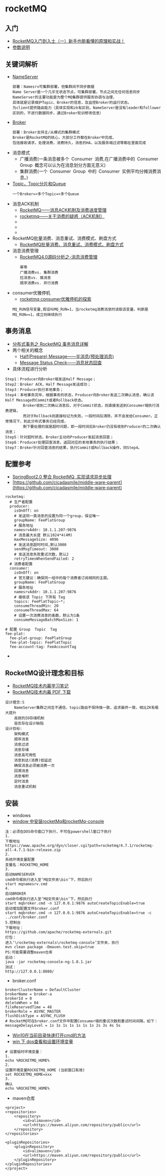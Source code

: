# rocketMQ

## 入门
- [RocketMQ入门到入土（一）新手也能看懂的原理和实战！](https://www.debug8.com/java/t_54999.html)
- [参数说明](https://blog.csdn.net/qq_32711825/article/details/78579864)

## 关键词解析
- [NameServer](https://www.jianshu.com/p/3d8d594d9161)
    ```
    部署：Namesrv可集群部署，但集群间不同步数据
    Name Server是一个几乎无状态节点，可集群部署，节点之间无任何信息同步
    NameServer的主要功能是为整个MQ集群提供服务协调与治理，
    具体就是记录维护Topic、Broker的信息，及监控Broker的运行状态。
    为client提供路由能力（具体实现和zk有区别，NameServer是没有leader和follower区别的，不进行数据同步，通过Broker轮训修改信息）
    ```
- [Broker](https://blog.csdn.net/Yooneep/article/details/88844359)
    ```
    部署：Broker支持主/从模式的集群模式
    Broker是RocketMQ的核心，大部分工作都在Broker中完成，
    包括接收请求，处理消费，消费持久，消息的HA，以及服务端过滤等都在里面完成
    ```
- 消息模式
    - 广播消费(一条消息被多个 Consumer 消费,在广播消费中的 Consumer Group 概念可以认为在消息划分方面无意义)
    - 集群消费(一个 Consumer Group 中的 Consumer 实例平均分摊消费消息。)
- [Topic，Topic分片和Queue](https://blog.csdn.net/qq_34930488/article/details/101282436)
    ```
    一个Broker=>多个Topic=>多个Queue
    ```
- 消息ACK机制
    - [RocketMQ——消息ACK机制及消费进度管理](https://blog.csdn.net/linuxheik/article/details/79579329)
    - [rocketmq——关于消费的疑惑（ACK机制）](https://blog.csdn.net/qq_35362055/article/details/81560388)
    - []()
    - []()
    - []()
- RocketMQ批量消费、消息重试、消费模式、刷盘方式
    - [RocketMQ批量消费、消息重试、消费模式、刷盘方式](https://blog.csdn.net/u010634288/article/details/56049305)
- 消息消费管理
    - [RocketMQ4.0源码分析之-消息消费管理](https://blog.csdn.net/binzhaomobile/article/details/75004190)
        ```
        幂等
        广播消费vs. 集群消费
        拉消息vs. 推消息
        顺序消费vs. 并行消费
        ```
- consumer优雅停机
    - [rocketmq consumer优雅停机的探索](https://www.jianshu.com/p/676890f09a05)
    ```
    MQ_RUN信号变量,假设叫MQ_RUN=1，当rocketmq消费消息时读取该变量，判断是MQ_RUN==1，成立则继续执行
    ```
## 事务消息
- [分布式事务之 RocketMQ 事务消息详解](https://zhuanlan.zhihu.com/p/108751293) 
- 两个相关的概念
    - [Half(Prepare) Message——半消息(预处理消息)](https://zhuanlan.zhihu.com/p/108751293)
    - [Message Status Check——消息状态回查](https://zhuanlan.zhihu.com/p/108751293)
- 具体流程进行分析
```
Step1：Producer向Broker端发送Half Message；
Step2：Broker ACK，Half Message发送成功；
Step3：Producer执行本地事务；
Step4：本地事务完毕，根据事务的状态，Producer向Broker发送二次确认消息，确认该Half Message的Commit或者Rollback状态。
        Broker收到二次确认消息后，对于Commit状态，则直接发送到Consumer端执行消费逻辑，
        而对于Rollback则直接标记为失败，一段时间后清除，并不会发给Consumer。正常情况下，到此分布式事务已经完成，
        剩下要处理的就是超时问题，即一段时间后Broker仍没有收到Producer的二次确认消息；
Step5：针对超时状态，Broker主动向Producer发起消息回查；
Step6：Producer处理回查消息，返回对应的本地事务的执行结果；
Step7：Broker针对回查消息的结果，执行Commit或Rollback操作，同Step4。
```

## 配置参考
- [SpringBoot2.0 整合 RocketMQ ,实现请求异步处理](https://mp.weixin.qq.com/s/uF29K8gzv7qHYk-K2pQkpQ)
- [https://github.com/cicadasmile/middle-ware-parent](https://github.com/cicadasmile/middle-ware-parent)
```
rocketmq:
  # 生产者配置
  producer:
    isOnOff: on
    # 发送同一类消息的设置为同一个group，保证唯一
    groupName: FeePlatGroup
    # 服务地址
    namesrvAddr: 10.1.1.207:9876
    # 消息最大长度 默认1024*4(4M)
    maxMessageSize: 4096
    # 发送消息超时时间,默认3000
    sendMsgTimeout: 3000
    # 发送消息失败重试次数，默认2
    retryTimesWhenSendFailed: 2
  # 消费者配置
  consumer:
    isOnOff: on
    # 官方建议：确保同一组中的每个消费者订阅相同的主题。
    groupName: FeePlatGroup
    # 服务地址
    namesrvAddr: 10.1.1.207:9876
    # 接收该 Topic 下所有 Tag
    topics: FeePlatTopic~*;
    consumeThreadMin: 20
    consumeThreadMax: 64
    # 设置一次消费消息的条数，默认为1条
    consumeMessageBatchMaxSize: 1
 
# 配置 Group  Topic  Tag
fee-plat:
  fee-plat-group: FeePlatGroup
  fee-plat-topic: FeePlatTopic
  fee-account-tag: FeeAccountTag
``` 
- 
## RocketMQ设计理念和目标
- [RocketMQ技术内幕学习笔记](https://blog.csdn.net/dezhonger/article/details/96387459)
- [RocketMQ技术内幕 PDF 下载](http://www.java1234.com/a/javabook/javaweb/2019/0303/13055.html)
````
设计理念:S
    NameServer集群之间互不通信，topic路由不保持强一致，追求最终一致，相比ZK有极大提升
    高效的IO存储机制
    容忍存在设计缺陷
设计目标:
    架构模式
    顺序消息
    消息过滤
    消息存储
    消息高可用性
    消息到达(消费)低延迟
    确保消息必须被消费一次
    回溯消息
    消息堆积
    定时消息
    消息重试机制
````


## 安装
- windows
- [window 中安装rocketMq和rocketMq-console](https://blog.csdn.net/junge1545/article/details/89922704)
```
注：必须在DOS命令窗口下执行，不可在powershell窗口下执行
1.
下载地址
https://www.apache.org/dyn/closer.cgi?path=rocketmq/4.7.1/rocketmq-all-4.7.1-bin-release.zip
2.
系统环境变量配置
变量名：ROCKETMQ_HOME
3.
启动NAMESERVER
cmd命令框执行进入至‘MQ文件夹\bin’下，然后执行
start mqnamesrv.cmd
4.
启动BROKER
cmd命令框执行进入至‘MQ文件夹\bin’下，然后执行
start mqbroker.cmd -n 127.0.0.1:9876 autoCreateTopicEnable=true
启动增加配置文件broker.conf
start mqbroker.cmd -n 127.0.0.1:9876 autoCreateTopicEnable=true -c ../conf/broker.conf
5.控制台
下载地址：
https://github.com/apache/rocketmq-externals.git
打包：
进入‘\rocketmq-externals\rocketmq-console’文件夹，执行
mvn clean package -Dmaven.test.skip=true
PS:可能需要调整maven仓库
启动：
java -jar rocketmq-console-ng-1.0.1.jar
测试：
http://127.0.0.1:8080/
```
- broker.conf
```
brokerClusterName = DefaultCluster
brokerName = broker-a
brokerId = 0
deleteWhen = 04
fileReservedTime = 48
brokerRole = ASYNC_MASTER
flushDiskType = ASYNC_FLUSH
# RocketMQ可在broker.conf文件中配置Consumer端的重试次数和重试时间间隔，如下：
messageDelayLevel = 1s 1s 1s 1s 1s 1s 1s 2s 3s 4s 5s
```
- [Win10在当前目录快速打开cmd的方法](https://www.cnblogs.com/yizhilin/p/12975052.html)
- [win 下 dos查看和设置环境变量](https://jingyan.baidu.com/article/574c5219053a926c8d9dc1ed.html)
```
# 设置临时环境变量：
1.
echo %ROCKETMQ_HOME%
2.
设置环境变量ROCKETMQ_HOME (当前窗口有效)
set ROCKETMQ_HOME=xxx
3.
确认
echo %ROCKETMQ_HOME%
```

- maven仓库
```
<project>
<repositories>
    <repository>
        <id>alimaven</id>
        <url>https://maven.aliyun.com/repository/public</url>
    </repository>
</repositories>
 
<pluginRepositories>
    <pluginRepository>
        <id>alimaven</id>
        <url>https://maven.aliyun.com/repository/public</url>
    </pluginRepository>
</pluginRepositories>
</project>
```